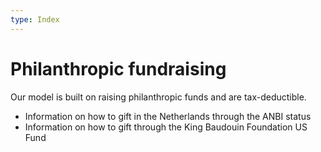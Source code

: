 ```yaml
---
type: Index
---
```


# Philanthropic fundraising

Our model is built on raising philanthropic funds and are tax-deductible. 

* Information on how to gift in the Netherlands through the ANBI status
* Information on how to gift through the King Baudouin Foundation US Fund




